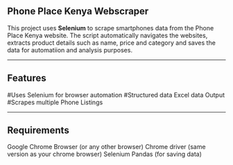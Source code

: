 ## Phone Place Kenya Webscraper 
This project uses **Selenium** to scrape smartphones data from the  Phone Place Kenya website.
The script automatically navigates the websites, extracts product details such as name, price and category and saves the data for automatiion and analysis purposes.

---
## Features

#Uses Selenium for browser automation 
#Structured data Excel data Output
#Scrapes multiple Phone Listings

---
## Requirements
Google Chrome Browser (or any other browser)
Chrome driver (same version as your chrome browser)
Selenium
Pandas (for saving data)
